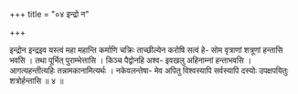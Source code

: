+++
title = "०४ इन्द्रो न"

+++

इन्द्रोन इन्द्रइव यस्त्वं महा महान्ति कर्माणि चक्रिः ताच्छील्येन करोषि सत्वं हे- सोम वृत्राणां शत्रूणां हन्तासि भवसि । तथा पूर्भित् पुराम्भेत्तासि । किञ्च पैद्वोनहि अश्व- इवखलु अहिनाम्नां हन्ताभवसि । आगत्यहन्तीत्यहिः तन्नामकानामित्यर्थः । नकेवलन्तेषा- मेव अपितु विश्वस्यापि सर्वस्यापि दस्योः उपक्षपयितुः शत्रोर्हन्तासि ॥ ४ ॥